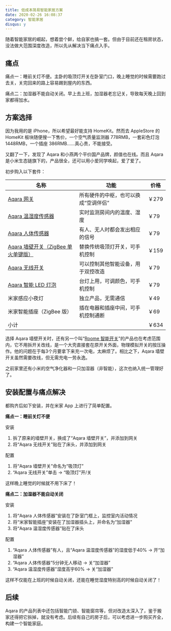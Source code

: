 ```yaml
---
title: 低成本简易智能家居方案
date: 2020-02-26 16:08:37
category: 智能家居
disqus: y
---
```


随着智能家居的崛起，想着尝个鲜，给自家也搞一套。但由于目前还在租房状态，没法做大范围深度改造，所以先从解决当下痛点入手。

## 痛点

痛点一：睡前关灯不便。主卧的吸顶灯开关在卧室门口，晚上睡觉的时候需要跑过去关，关完回来的路上容易踢到屋内的东西。

痛点二：加湿器不能自动关闭。早上去上班，加湿器老忘记关，导致每天晚上回到家都得加水。

## 方案选择

因为我用的是 iPhone，所以希望最好能支持 HomeKit。然而去 AppleStore 的 HomeKit 板块随便搜一下售价，一个空气质量监测器 778RMB，一套彩色灯泡1448RMB，一个插座 386RMB……真心贵，不能接受。

又翻了一下，发现了 Aqara 和小燕两个平价国产品牌，颜值也在线。而且 Aqara 是小米生态链旗下的，产品很全，还可以用小爱同学唤起，爱了爱了。

初步购入以下套件：

| 名称                                                         | 功能                                 | 价格  |
| ------------------------------------------------------------ | ------------------------------------ | ----- |
| [Aqara 网关](https://www.aqara.com/cn/smart_hub.html)        | 所有硬件的中枢，也可以换成“空调伴侣” | ￥279 |
| [Aqara 温湿度传感器](https://www.aqara.com/cn/tempandhum.html) | 实时监测房间内的温度、湿度           | ￥79  |
| [Aqara 人体传感器](https://www.aqara.com/cn/occ.html)        | 有人、无人时都会发出相应的信号       | ￥79  |
| [Aqara 墙壁开关（ZigBee 单火单键版）](https://www.aqara.com/cn/realneutral.html) | 替换传统吸顶灯开关，可手机控制       | ￥159 |
| [Aqara 无线开关](https://www.aqara.com/cn/86plug.html)       | 可以控制其他智能设备，用于双控改造   | ￥79  |
| [Aqara 智能 LED 灯泡](https://www.aqara.com/cn/led_light.html) | 台灯上用，可调颜色，可手机控制       | ￥79  |
| 米家感应小夜灯                                               | 独立产品，无需通信                   | ￥49  |
| 米家智能插座（ZigBee 版）                                    | 插在电器和插座中间，可手机控制通断   | ￥69  |
| 小计                                                         |                                      | ￥634 |

选择 Aqara 墙壁开关时，还有另一个叫“[Roome 智能开关](https://detail.tmall.com/item.htm?id=593119147793)”的产品也在考虑范围内，它不用拆开关改线，是一个大壳直接套在原开关外面，物理模拟开关的按压操作。他的问题在于每3个月要拿下来充一次电，太麻烦了。相比之下，Aqara 墙壁开关虽然需要改线，但无需充电一劳永逸。

之前家里还有小米的空气净化器和一只加湿器（非智能），这次也纳入统一管理好了。

## 安装配置与痛点解决

都购齐后如下安装，并在米家 App 上进行了简单配置。

**痛点一：睡前关灯不便**

安装

1. 拆了原来的墙壁开关，换成了“Aqara 墙壁开关”，并添加到网关
2. 将“Aqara 无线开关”贴在了床头，并添加到网关

配置

1. 将“Aqara 墙壁开关”命名为“吸顶灯”
2. “Aqara 无线开关”单击 → “吸顶灯”开/关

这样晚上睡觉的时候就不用下床了！



**痛点二：加湿器不能自动关闭**

安装

1. 将“Aqara 人体传感器”安装在了卧室门框上，监控室内活动情况
2. 将“米家智能插座”安装在了加湿器插头上，并命名为“加湿器”
3. 将“Aqara 温湿度传感器”贴在了床头

配置

1. “Aqara 人体传感器”有人，且“Aqara 温湿度传感器”的湿度低于40% → 开“加湿器”
2. “Aqara 人体传感器”5分钟无人移动 → 关“加湿器”
3. “Aqara 温湿度传感器”湿度高宇60% → 关“加湿器”

这样不仅能在上班的时候自动关闭，还能在睡觉湿度特别高的时候自动关闭了！

## 后续

Aqara 的产品列表中还包括智能门锁、智能窗帘等，但对改造太深入了，鉴于搬家还得把它拆掉，就没有考虑。后续有自己的房子后，可以考虑进一步购买齐全，构建一个智能家庭。